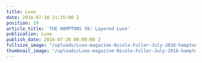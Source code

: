 ```yaml
---
title: Luxe
date: 2016-07-30 21:35:00 Z
position: 19
article_title: 'THE HAMPTONS 50: Layered Luxe'
publication: Luxe
publish_date: 2016-07-20 00:00:00 Z
fullsize_image: "/uploads/Luxe-magazine-Nicole-Fuller-July-2016-hamptons-interior-design.jpg"
thumbnail_image: "/uploads/Luxe-magazine-Nicole-Fuller-July-2016-hamptons-interior-design.jpg"
---
```


